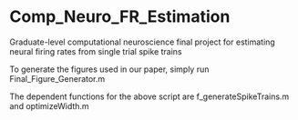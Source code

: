# Comp_Neuro_FR_Estimation
Graduate-level computational neuroscience final project for estimating neural firing rates from single trial spike trains

To generate the figures used in our paper, simply run Final_Figure_Generator.m

The dependent functions for the above script are f_generateSpikeTrains.m and optimizeWidth.m
